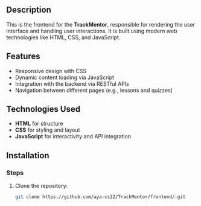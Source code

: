 
## Description
This is the frontend for the **TrackMentor**, responsible for rendering the user interface and handling user interactions. It is built using modern web technologies like HTML, CSS, and JavaScript.

## Features
- Responsive design with CSS
- Dynamic content loading via JavaScript
- Integration with the backend via RESTful APIs
- Navigation between different pages (e.g., lessons and quizzes)

## Technologies Used
- **HTML** for structure
- **CSS** for styling and layout
- **JavaScript** for interactivity and API integration

## Installation

### Steps
1. Clone the repository:
   ```bash
   git clone https://github.com/aya-cs22/TrackMentor/frontend/.git
